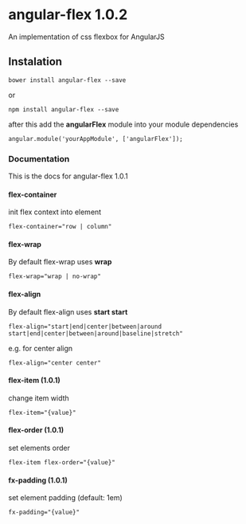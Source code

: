 # angular-flex 1.0.2

An implementation of css flexbox for AngularJS

## Instalation

```bower install angular-flex --save```

or

```npm install angular-flex --save```

after this add the **angularFlex** module into your module dependencies

```angular.module('yourAppModule', ['angularFlex']); ```

### Documentation

This is the docs for angular-flex 1.0.1

#### flex-container

init flex context into element

```flex-container="row | column"```

#### flex-wrap

By default flex-wrap uses **wrap**

```flex-wrap="wrap | no-wrap"```

#### flex-align

By default flex-align uses **start start**

```flex-align="start|end|center|between|around start|end|center|between|around|baseline|stretch"```

e.g. for center align

```flex-align="center center"```

#### flex-item (1.0.1)

change item width

``` flex-item="{value}" ```

#### flex-order (1.0.1)

set elements order

``` flex-item flex-order="{value}" ```

#### fx-padding (1.0.1)

set element padding (default: 1em)

``` fx-padding="{value}" ```

